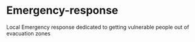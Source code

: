 # Emergency-response
Local Emergency response dedicated to getting vulnerable people out of evacuation zones
